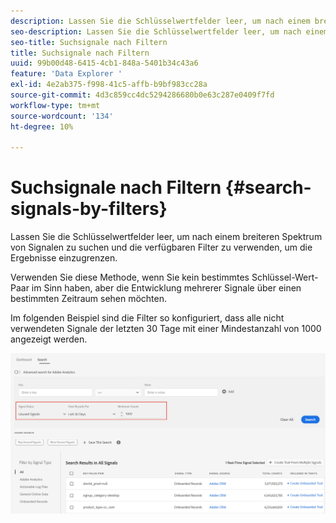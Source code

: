 ```yaml
---
description: Lassen Sie die Schlüsselwertfelder leer, um nach einem breiteren Spektrum von Signalen zu suchen und die verfügbaren Filter zu verwenden, um die Ergebnisse einzugrenzen.
seo-description: Lassen Sie die Schlüsselwertfelder leer, um nach einem breiteren Spektrum von Signalen zu suchen und die verfügbaren Filter zu verwenden, um die Ergebnisse einzugrenzen.
seo-title: Suchsignale nach Filtern
title: Suchsignale nach Filtern
uuid: 99b00d48-6415-4cb1-848a-5401b34c43a6
feature: 'Data Explorer '
exl-id: 4e2ab375-f998-41c5-affb-b9bf983cc28a
source-git-commit: 4d3c859cc4dc5294286680b0e63c287e0409f7fd
workflow-type: tm+mt
source-wordcount: '134'
ht-degree: 10%

---
```


# Suchsignale nach Filtern {#search-signals-by-filters}

Lassen Sie die Schlüsselwertfelder leer, um nach einem breiteren Spektrum von Signalen zu suchen und die verfügbaren Filter zu verwenden, um die Ergebnisse einzugrenzen.

Verwenden Sie diese Methode, wenn Sie kein bestimmtes Schlüssel-Wert-Paar im Sinn haben, aber die Entwicklung mehrerer Signale über einen bestimmten Zeitraum sehen möchten.

Im folgenden Beispiel sind die Filter so konfiguriert, dass alle nicht verwendeten Signale der letzten 30 Tage mit einer Mindestanzahl von 1000 angezeigt werden.

![](assets/signals-search-filters.png)
